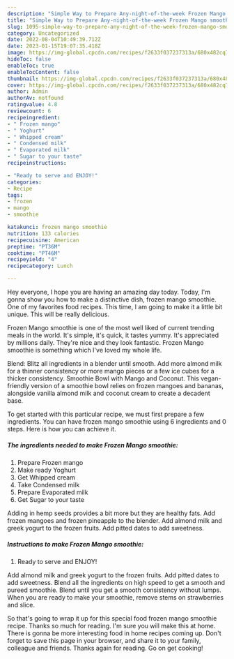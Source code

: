 ```yaml
---
description: "Simple Way to Prepare Any-night-of-the-week Frozen Mango smoothie"
title: "Simple Way to Prepare Any-night-of-the-week Frozen Mango smoothie"
slug: 1095-simple-way-to-prepare-any-night-of-the-week-frozen-mango-smoothie
category: Uncategorized
date: 2022-08-04T10:49:39.712Z
date: 2023-01-15T19:07:35.418Z
image: https://img-global.cpcdn.com/recipes/f2633f037237313a/680x482cq70/frozen-mango-smoothie-recipe-main-photo.jpg
hideToc: false
enableToc: true
enableTocContent: false
thumbnail: https://img-global.cpcdn.com/recipes/f2633f037237313a/680x482cq70/frozen-mango-smoothie-recipe-main-photo.jpg
cover: https://img-global.cpcdn.com/recipes/f2633f037237313a/680x482cq70/frozen-mango-smoothie-recipe-main-photo.jpg
author: Admin
authorAv: notfound
ratingvalue: 4.8
reviewcount: 6
recipeingredient:
- " Frozen mango"
- " Yoghurt"
- " Whipped cream"
- " Condensed milk"
- " Evaporated milk"
- " Sugar to your taste"
recipeinstructions:

- "Ready to serve and ENJOY!"
categories:
- Recipe
tags:
- frozen
- mango
- smoothie

katakunci: frozen mango smoothie 
nutrition: 133 calories
recipecuisine: American
preptime: "PT36M"
cooktime: "PT46M"
recipeyield: "4"
recipecategory: Lunch

---
```



Hey everyone, I hope you are having an amazing day today. Today, I'm gonna show you how to make a distinctive dish, frozen mango smoothie. One of my favorites food recipes. This time, I am going to make it a little bit unique. This will be really delicious.

Frozen Mango smoothie is one of the most well liked of current trending meals in the world. It's simple, it's quick, it tastes yummy. It's appreciated by millions daily. They're nice and they look fantastic. Frozen Mango smoothie is something which I've loved my whole life.

Blend: Blitz all ingredients in a blender until smooth. Add more almond milk for a thinner consistency or more mango pieces or a few ice cubes for a thicker consistency. Smoothie Bowl with Mango and Coconut. This vegan-friendly version of a smoothie bowl relies on frozen mangoes and bananas, alongside vanilla almond milk and coconut cream to create a decadent base.


To get started with this particular recipe, we must first prepare a few ingredients. You can have frozen mango smoothie using 6 ingredients and 0 steps. Here is how you can achieve it.

<!--inarticleads1-->

##### The ingredients needed to make Frozen Mango smoothie:

1. Prepare  Frozen mango
1. Make ready  Yoghurt
1. Get  Whipped cream
1. Take  Condensed milk
1. Prepare  Evaporated milk
1. Get  Sugar to your taste


Adding in hemp seeds provides a bit more but they are healthy fats. Add frozen mangoes and frozen pineapple to the blender. Add almond milk and greek yogurt to the frozen fruits. Add pitted dates to add sweetness. 

<!--inarticleads2-->

##### Instructions to make Frozen Mango smoothie:


1. Ready to serve and ENJOY!

Add almond milk and greek yogurt to the frozen fruits. Add pitted dates to add sweetness. Blend all the ingredients on high speed to get a smooth and pureed smoothie. Blend until you get a smooth consistency without lumps. When you are ready to make your smoothie, remove stems on strawberries and slice. 

So that's going to wrap it up for this special food frozen mango smoothie recipe. Thanks so much for reading. I'm sure you will make this at home. There is gonna be more interesting food in home recipes coming up. Don't forget to save this page in your browser, and share it to your family, colleague and friends. Thanks again for reading. Go on get cooking!
